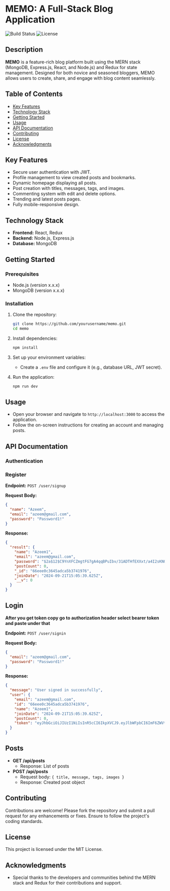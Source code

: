 # MEMO: A Full-Stack Blog Application

![Build Status](https://img.shields.io/badge/build-passing-brightgreen) ![License](https://img.shields.io/badge/license-MIT-blue)

## Description

**MEMO** is a feature-rich blog platform built using the MERN stack (MongoDB, Express.js, React, and Node.js) and Redux for state management. Designed for both novice and seasoned bloggers, MEMO allows users to create, share, and engage with blog content seamlessly.

## Table of Contents

- [Key Features](#key-features)
- [Technology Stack](#technology-stack)
- [Getting Started](#getting-started)
- [Usage](#usage)
- [API Documentation](#api-documentation)
- [Contributing](#contributing)
- [License](#license)
- [Acknowledgments](#acknowledgments)

## Key Features

- Secure user authentication with JWT.
- Profile management to view created posts and bookmarks.
- Dynamic homepage displaying all posts.
- Post creation with titles, messages, tags, and images.
- Commenting system with edit and delete options.
- Trending and latest posts pages.
- Fully mobile-responsive design.

## Technology Stack

- **Frontend:** React, Redux
- **Backend:** Node.js, Express.js
- **Database:** MongoDB

## Getting Started

### Prerequisites

- Node.js (version x.x.x)
- MongoDB (version x.x.x)

### Installation

1. Clone the repository:

   ```bash
   git clone https://github.com/yourusername/memo.git
   cd memo
   ```

2. Install dependencies:

   ```bash
   npm install
   ```

3. Set up your environment variables:

   - Create a `.env` file and configure it (e.g., database URL, JWT secret).

4. Run the application:
   ```bash
   npm run dev
   ```

## Usage

- Open your browser and navigate to `http://localhost:3000` to access the application.
- Follow the on-screen instructions for creating an account and managing posts.

## API Documentation

### Authentication

### Register

**Endpoint:** `POST /user/signup`

**Request Body:**

```json
{
  "name": "Azeem",
  "email": "azeem@gmail.com",
  "password": "Password1!"
}
```

**Response:**

```json
{
  "result": {
    "name": "Azeem1",
    "email": "azeem@gmail.com",
    "password": "$2a$12$C9YnXFCZmgtFG7gA4qqBPuIbv/31ADTHfEXXxt/a4I2sKNOlklx1e",
    "postCount": 0,
    "_id": "66eee0c3645adca5b3741976",
    "joinDate": "2024-09-21T15:05:39.625Z",
    "__v": 0
  }
}
```

## Login

**After you get token copy go to authorization header select bearer token and paste under that**

**Endpoint:** `POST /user/signin`

**Request Body:**

```json
{
  "email": "azeem@gmail.com",
  "password": "Password1!"
}
```

**Response:**

```json
{
  "message": "User signed in successfully",
  "user": {
    "email": "azeem@gmail.com",
    "id": "66eee0c3645adca5b3741976",
    "name": "Azeem1",
    "joinDate": "2024-09-21T15:05:39.625Z",
    "postCount": 0,
    "token": "eyJhbGciOiJIUzI1NiIsInR5cCI6IkpXVCJ9.eyJlbWFpbCI6ImF6ZWVtQGdtYWlsLmNvbSIsImlkIjoiNjZlZWUwYzM2NDVhZGNhNWIzNzQxOTc2IiwiaWF0IjoxNzI2OTMxMjE2LCJleHAiOjE3NTg0ODg4MTZ9.MJtPBvzndFmPsV4I5ZMFt_A3srCbNYEgi47u0d5ZIWo"
  }
}
```

## Posts

- **GET /api/posts**
  - Response: List of posts
- **POST /api/posts**
  - Request body: `{ title, message, tags, images }`
  - Response: Created post object

## Contributing

Contributions are welcome! Please fork the repository and submit a pull request for any enhancements or fixes. Ensure to follow the project's coding standards.

## License

This project is licensed under the MIT License.

## Acknowledgments

- Special thanks to the developers and communities behind the MERN stack and Redux for their contributions and support.
